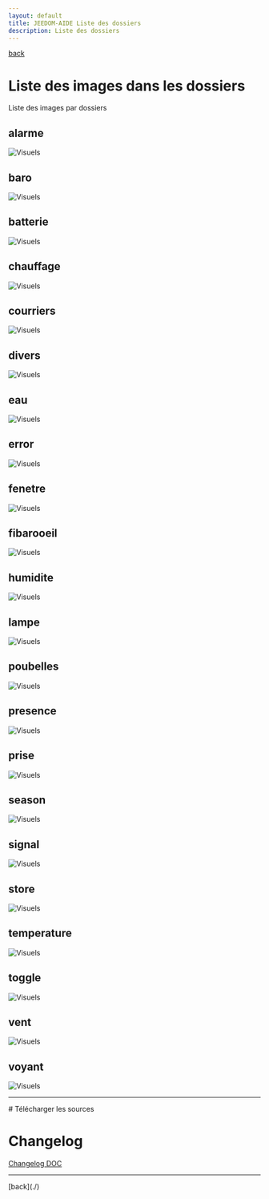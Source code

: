 ```yaml
---
layout: default
title: JEEDOM-AIDE Liste des dossiers
description: Liste des dossiers
---
```

[back](./)
# Liste des images dans les dossiers
Liste des images par dossiers

## alarme
<img src="../img/VISUEL_JEEDOM_Alarme.png" alt="Visuels" />

## baro
<img src="../img/VISUEL_JEEDOM_Baro.png" alt="Visuels" />

## batterie
<img src="../img/VISUEL_JEEDOM_batterie.png" alt="Visuels" />

## chauffage
<img src="../img/VISUEL_JEEDOM_Chauffage.png" alt="Visuels" />
        
## courriers
<img src="../img/VISUEL_JEEDOM_Courriers.png" alt="Visuels" />
        
## divers
<img src="../img/VISUEL_JEEDOM_Divers.png" alt="Visuels" />
        
## eau
<img src="../img/VISUEL_JEEDOM_Eau.png" alt="Visuels" />
        
## error
<img src="../img/VISUEL_JEEDOM_Error.png" alt="Visuels" />
        
## fenetre
<img src="../img/VISUEL_JEEDOM_Fenetre.png" alt="Visuels" />
        
## fibarooeil
<img src="../img/VISUEL_JEEDOM_Oeil.png" alt="Visuels" />
        
## humidite
<img src="../img/VISUEL_JEEDOM_Humidite.png" alt="Visuels" />
        
## lampe
<img src="../img/VISUEL_JEEDOM_Lampe.png" alt="Visuels" />
        
## poubelles
<img src="../img/VISUEL_JEEDOM_Poubelles.png" alt="Visuels" />
        
## presence
<img src="../img/VISUEL_JEEDOM_Presence.png" alt="Visuels" />
        
## prise
<img src="../img/VISUEL_JEEDOM_Prise.png" alt="Visuels" />
        
## season
<img src="../img/VISUEL_JEEDOM_Saison.png" alt="Visuels" />
        
## signal
<img src="../img/VISUEL_JEEDOM_Signal.png" alt="Visuels" />
        
## store
<img src="../img/VISUEL_JEEDOM_Store.png" alt="Visuels" />

## temperature
<img src="../img/VISUEL_JEEDOM_Temperature.png" alt="Visuels" />

## toggle
<img src="../img/VISUEL_JEEDOM_Toggle.png" alt="Visuels" />

## vent
<img src="../img/VISUEL_JEEDOM_Vent.png" alt="Visuels" />

## voyant
<img src="../img/VISUEL_JEEDOM_Voyant.png" alt="Visuels" />

<hr />
# Télécharger les sources

# Changelog
<a href="https://github.com/JEALG/JEEDOM-Widget_JAG-doc/commits/master">Changelog DOC</a>

<hr />
[back](./)
